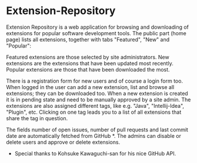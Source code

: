 # Extension-Repository
Extension Repository is a web application for browsing and downloading of extensions for popular software development tools.
The public part (home page) lists all extensions, together with tabs "Featured", "New" and "Popular":

Featured extensions are those selected by site administrators.
New extensions are the extensions that have been updated most recently.
Popular extensions are those that have been downloaded the most.

There is a registration form for new users and of course a login form too.
When logged in the user can add a new extension, list and browse all extensions; they can be downloaded too.
When a new extension is created it is in pending state and need to be manually approved by a site admin.
The extensions are also assigned different tags, like e.g. "Java", "Intellij-Idea", "Plugin", etc.
Clicking on one tag leads you to a list of all extensions that share the tag in question.

The fields number of open issues, number of pull requests and last commit date are automatically fetched from GitHub *. 
The admins can disable or delete users and approve or delete extensions.

- Special thanks to Kohsuke Kawaguchi-san for his nice GitHub API.
